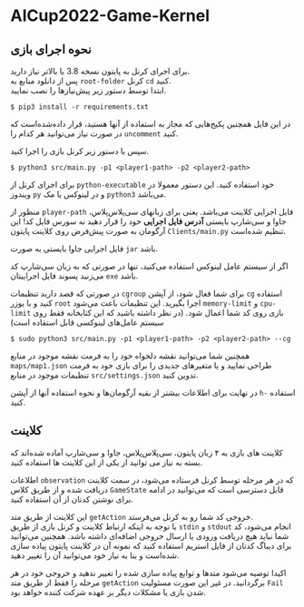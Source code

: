 # AICup2022-Game-Kernel

## نحوه اجرای بازی

برای اجرای کرنل به پایتون نسخه 3.8 یا بالاتر نیاز دارید.  
پس از دانلود منابع به `root-folder` کرنل `cd` کنید.  
ابتدا توسط دستور زیر پیش‌نیازها را نصب نمایید.

```
$ pip3 install -r requirements.txt
```

در این فایل همچنین پکیج‌هایی که مجاز به استفاده از آنها هستید، قرار داده‌شده‌است که در صورت نیاز می‌توانید هر کدام را `uncomment` کنید.

سپس با دستور زیر کرنل بازی را اجرا کنید.

```
$ python3 src/main.py -p1 <player1-path> -p2 <player2-path>
```

برای اجرای کرنل از `python-executable` خود استفاده کنید. این دستور معمولا در ویندوز `py` و در لینوکس یا مک `python3` می‌باشد.

منظور از `player-path` فایل اجرایی کلاینت می‌باشد. یعنی برای زبانهای سی‌پلاس‌پلاس، جاوا و سی‌شارپ بایستی **آدرس فایل اجرایی** خود را قرار دهید نه سورس فایل کد! این آرگومان به صورت پیش‌فرض روی کلاینت پایتون `Clients/main.py` تنظیم شده‌است.

فایل اجرایی جاوا بایستی به صورت `jar` باشد.

اگر از سیستم عامل لینوکس استفاده می‌کنید، تنها در صورتی که به زبان سی‌شارپ کد می‌زنید پسوند فایل اجراییتان `exe` باشد.

در صورتی که قصد دارید تنظیمات `cgroup` برای شما فعال شود، از آپشن `cg` استفاده کنید و با یوزر `root` اجرا بگیرید.
این تنظیمات باعث می‌شود `memory-limit` و `cpu-limit` بازی روی کد شما اعمال شود.
(در نظر داشته باشید که این کتابخانه فقط روی سیستم عامل‌های لینوکسی قابل استفاده است)

```
$ sudo python3 src/main.py -p1 <player1-path> -p2 <player2-path> --cg
```

همچنین شما می‌توانید نقشه دلخواه خود را به فرمت نقشه موجود در منابع `maps/map1.json` طراحی نمایید و یا متغیرهای جدیدی را برای بازی خود به فرمت تنظیمات موجود در منابع `src/settings.json` تدوین کنید.

در نهایت برای اطلاعات بیشتر از بقیه آرگومان‌ها و نحوه استفاده آنها از آپشن `h-` استفاده کنید.

## کلاینت

کلاینت های بازی به ۴ زبان پایتون، سی‌پلاس‌پلاس، جاوا و سی‌شارپ آماده شده‌اند که بسته به نیاز می توانید از یکی از این کلاینت ها استفاده کنید.

اطلاعات `observation` که در هر مرحله توسط کرنل فرستاده می‌شود، در سمت کلاینت دریافت شده و از طریق کلاس `GameState` قابل دسترسی است که می‌توانید در ادامه برای نوشتن کدتان از آن استفاده کنید.

این کلاینت از طریق متد `getAction` خروجی کد شما رو به کرنل می‌فرستد.  
 با توجه به اینکه ارتباط کلاینت و کرنل بازی از طریق `stdin` و `stdout` انجام می‌شود، کد شما نباید هیچ دریافت ورودی یا ارسال خروجی اضافه‌ای داشته باشد. همچنین می‌توانید برای دیباگ کدتان از فایل استریم استفاده کنید که نمونه آن در کلاینت پایتون پیاده سازی شده‌است و بنا به نیاز خود می‌توانید آن را تغییر دهید.

اکیدا توصیه می‌شود متدها و توابع پیاده سازی شده را تغییر ندهید و خروجی خود در هر مرحله را فقط از طریق متد `getAction` برگردانید. در غیر این صورت مسئولیت `Fail` شدن بازی یا مشکلات دیگر بر عهده شرکت کننده خواهد بود.
